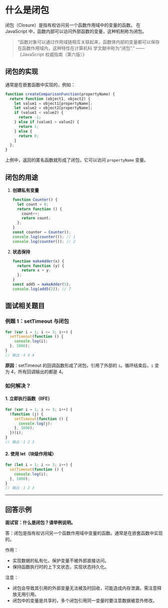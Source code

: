 # 什么是闭包

闭包（Closure）是指有权访问另一个函数作用域中的变量的函数。
在 JavaScript 中，函数内部可以访问外部函数的变量，这种机制称为闭包。

> “函数对象可以通过作用域链相互关联起来，函数体内部的变量都可以保存在函数作用域内，这种特性在计算机科
> 学文献中称为“闭包”.”
> ——《JavaScript 权威指南（第六版）》

## 闭包的实现

通常是在嵌套函数中实现的，例如：

```js
function createComparisonFunction(propertyName) {
  return function (object1, object2) {
    let value1 = object1[propertyName];
    let value2 = object2[propertyName];
    if (value1 < value2) {
      return -1;
    } else if (value1 > value2) {
      return 1;
    } else {
      return 0;
    }
  };
}
```

上例中，返回的匿名函数就形成了闭包，它可以访问 `propertyName` 变量。

## 闭包的用途

1. **创建私有变量**

   ```js
   function Counter() {
     let count = 0;
     return function () {
       count++;
       return count;
     };
   }
   const counter = Counter();
   console.log(counter()); // 1
   console.log(counter()); // 2
   ```

2. **状态保持**

   ```js
   function makeAdder(x) {
     return function (y) {
       return x + y;
     };
   }
   const add5 = makeAdder(5);
   console.log(add5(2)); // 7
   ```

## 面试相关题目

### 例题 1：setTimeout 与闭包

```js
for (var i = 1; i <= 3; i++) {
  setTimeout(function () {
    console.log(i);
  }, 1000);
}
// 输出：4 4 4
```

**原因**：setTimeout 的回调函数形成了闭包，引用了外部的 `i`。循环结束后，`i` 变为 4，所有回调输出的都是 4。

### 如何解决？

#### 1. 立即执行函数（IIFE）

```js
for (var i = 1; i <= 3; i++) {
  (function (j) {
    setTimeout(function () {
      console.log(j);
    }, 1000);
  })(i);
}
// 输出：1 2 3
```

#### 2. 使用 let（块级作用域）

```js
for (let i = 1; i <= 3; i++) {
  setTimeout(function () {
    console.log(i);
  }, 1000);
}
// 输出：1 2 3
```

---

## 回答示例

**面试官：什么是闭包？请举例说明。**

答：闭包是指有权访问另一个函数作用域中变量的函数。通常是在嵌套函数中实现的。

作用：

- 实现数据的私有化，保护变量不被外部直接访问。
- 保持函数执行时的上下文状态，实现状态持久化。

注意：

- 闭包会导致其引用的外部变量无法被及时回收，可能造成内存泄漏，需注意释放无用引用。
- 闭包中的变量是共享的，多个闭包引用同一变量时要注意数据被意外修改。
